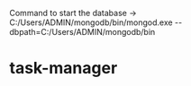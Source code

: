 Command to start the database
-> C:/Users/ADMIN/mongodb/bin/mongod.exe --dbpath=C:/Users/ADMIN/mongodb/bin
# task-manager

